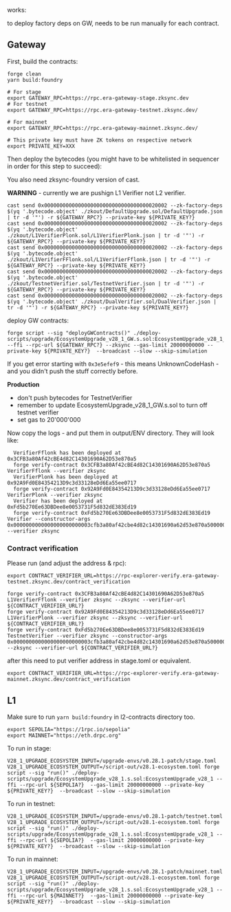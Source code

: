 works: 

to deploy factory deps on GW, needs to be run manually for each contract.

## Gateway

First, build the contracts:

```shell
forge clean
yarn build:foundry
```

```shell
# For stage
export GATEWAY_RPC=https://rpc.era-gateway-stage.zksync.dev
# For testnet
export GATEWAY_RPC=https://rpc.era-gateway-testnet.zksync.dev/

# For mainnet
export GATEWAY_RPC=https://rpc.era-gateway-mainnet.zksync.dev/

# This private key must have ZK tokens on respective network
export PRIVATE_KEY=XXX
```

Then deploy the bytecodes (you might have to be whitelisted in sequencer in order for this step to succeed):

You also need zksync-foundry version of cast.

**WARNING** - currently we are pushign L1 Verifier not L2 verifier.

```shell
cast send 0x0000000000000000000000000000000000020002 --zk-factory-deps $(yq '.bytecode.object' ./zkout/DefaultUpgrade.sol/DefaultUpgrade.json | tr -d '"') -r ${GATEWAY_RPC?} --private-key ${PRIVATE_KEY?}
cast send 0x0000000000000000000000000000000000020002 --zk-factory-deps $(yq '.bytecode.object' ./zkout/L1VerifierPlonk.sol/L1VerifierPlonk.json | tr -d '"') -r ${GATEWAY_RPC?} --private-key ${PRIVATE_KEY?}
cast send 0x0000000000000000000000000000000000020002 --zk-factory-deps $(yq '.bytecode.object' ./zkout/L1VerifierFFlonk.sol/L1VerifierFflonk.json | tr -d '"') -r ${GATEWAY_RPC?} --private-key ${PRIVATE_KEY?}
cast send 0x0000000000000000000000000000000000020002 --zk-factory-deps $(yq '.bytecode.object' ./zkout/TestnetVerifier.sol/TestnetVerifier.json | tr -d '"') -r ${GATEWAY_RPC?} --private-key ${PRIVATE_KEY?}
cast send 0x0000000000000000000000000000000000020002 --zk-factory-deps $(yq '.bytecode.object' ./zkout/DualVerifier.sol/DualVerifier.json | tr -d '"') -r ${GATEWAY_RPC?} --private-key ${PRIVATE_KEY?}
```

deploy GW contracts: 

```shell
forge script --sig "deployGWContracts()" ./deploy-scripts/upgrade/EcosystemUpgrade_v28_1_GW.s.sol:EcosystemUpgrade_v28_1_GW --ffi --rpc-url ${GATEWAY_RPC?} --zksync --gas-limit 20000000000 --private-key ${PRIVATE_KEY?}  --broadcast --slow --skip-simulation
```

If you get error starting with `0x3e5efef9` - this means UnknownCodeHash - and you didn't push the stuff correctly before.

**Production**
* don't push bytecodes for TestnetVerifier
* remember to update EcosystemUpgrade_v28_1_GW.s.sol to turn off testnet verifier
* set gas to 20'000'000


Now copy the logs - and put them in output/ENV directory.
They will look like:

```
  VerifierFflonk has been deployed at 0x3CFB3a80Af42cBE4d82C14301690A62D53e870a5
  forge verify-contract 0x3CFB3a80Af42cBE4d82C14301690A62D53e870a5 VerifierFflonk --verifier zksync
  VerifierPlonk has been deployed at 0x92A9Fd0E84354213D9c3d33128eDd6Ea55ee0717
  forge verify-contract 0x92A9Fd0E84354213D9c3d33128eDd6Ea55ee0717 VerifierPlonk --verifier zksync
  Verifier has been deployed at 0xFd5b270Ee63DBDee8e0053731F5d832dE383Ed19
  forge verify-contract 0xFd5b270Ee63DBDee8e0053731F5d832dE383Ed19 Verifier --constructor-args 0x0000000000000000000000003cfb3a80af42cbe4d82c14301690a62d53e870a500000000000000000000000092a9fd0e84354213d9c3d33128edd6ea55ee0717 --verifier zksync
```

### Contract verification

Please run (and adjust the address & rpc):

```shell
export CONTRACT_VERIFIER_URL=https://rpc-explorer-verify.era-gateway-testnet.zksync.dev/contract_verification

forge verify-contract 0x3CFB3a80Af42cBE4d82C14301690A62D53e870a5 L1VerifierFflonk --verifier zksync --zksync --verifier-url ${CONTRACT_VERIFIER_URL?}
forge verify-contract 0x92A9Fd0E84354213D9c3d33128eDd6Ea55ee0717 L1VerifierPlonk --verifier zksync --zksync --verifier-url ${CONTRACT_VERIFIER_URL?}
forge verify-contract 0xFd5b270Ee63DBDee8e0053731F5d832dE383Ed19 TestnetVerifier --verifier zksync --constructor-args 0x0000000000000000000000003cfb3a80af42cbe4d82c14301690a62d53e870a500000000000000000000000092a9fd0e84354213d9c3d33128edd6ea55ee0717 --zksync --verifier-url ${CONTRACT_VERIFIER_URL?}
```

after this need to put verifier address in stage.toml or equivalent.

```shell
export CONTRACT_VERIFIER_URL=https://rpc-explorer-verify.era-gateway-mainnet.zksync.dev/contract_verification
```

## L1

Make sure to run `yarn build:foundry` in l2-contracts directory too.

```shell
export SEPOLIA="https://1rpc.io/sepolia"
export MAINNET="https://eth.drpc.org"

```

To run in stage:
```shell
V28_1_UPGRADE_ECOSYSTEM_INPUT=/upgrade-envs/v0.28.1-patch/stage.toml V28_1_UPGRADE_ECOSYSTEM_OUTPUT=/script-out/v28.1-ecosystem.toml forge script --sig "run()" ./deploy-scripts/upgrade/EcosystemUpgrade_v28_1.s.sol:EcosystemUpgrade_v28_1 --ffi --rpc-url ${SEPOLIA?}  --gas-limit 20000000000 --private-key ${PRIVATE_KEY?}  --broadcast --slow --skip-simulation
```

To run in testnet:
```shell
V28_1_UPGRADE_ECOSYSTEM_INPUT=/upgrade-envs/v0.28.1-patch/testnet.toml V28_1_UPGRADE_ECOSYSTEM_OUTPUT=/script-out/v28.1-ecosystem.toml forge script --sig "run()" ./deploy-scripts/upgrade/EcosystemUpgrade_v28_1.s.sol:EcosystemUpgrade_v28_1 --ffi --rpc-url ${SEPOLIA?}  --gas-limit 20000000000 --private-key ${PRIVATE_KEY?}  --broadcast --slow --skip-simulation
```

To run in mainnet:
```shell
V28_1_UPGRADE_ECOSYSTEM_INPUT=/upgrade-envs/v0.28.1-patch/mainnet.toml V28_1_UPGRADE_ECOSYSTEM_OUTPUT=/script-out/v28.1-ecosystem.toml forge script --sig "run()" ./deploy-scripts/upgrade/EcosystemUpgrade_v28_1.s.sol:EcosystemUpgrade_v28_1 --ffi --rpc-url ${MAINNET?}  --gas-limit 20000000000 --private-key ${PRIVATE_KEY?}  --broadcast --slow --skip-simulation
```